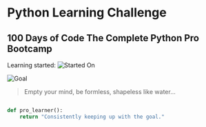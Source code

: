 # Python Learning Challenge

## 100 Days of Code The Complete Python Pro Bootcamp

Learning started: ![Started On](https://img.shields.io/badge/27%20July%202023-11:30%20AM-blue)

![Goal](https://img.shields.io/badge/Goal-2%20hours%20each%20day-gold)

>Empty your mind, be formless, shapeless like water...

```python

def pro_learner():
    return "Consistently keeping up with the goal."

```